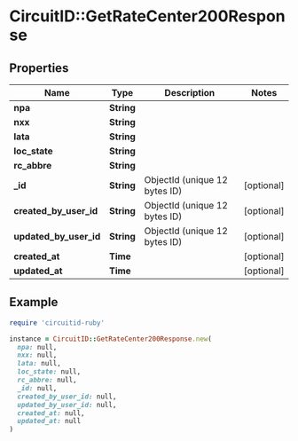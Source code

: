 # CircuitID::GetRateCenter200Response

## Properties

| Name | Type | Description | Notes |
| ---- | ---- | ----------- | ----- |
| **npa** | **String** |  |  |
| **nxx** | **String** |  |  |
| **lata** | **String** |  |  |
| **loc_state** | **String** |  |  |
| **rc_abbre** | **String** |  |  |
| **_id** | **String** | ObjectId (unique 12 bytes ID) | [optional] |
| **created_by_user_id** | **String** | ObjectId (unique 12 bytes ID) | [optional] |
| **updated_by_user_id** | **String** | ObjectId (unique 12 bytes ID) | [optional] |
| **created_at** | **Time** |  | [optional] |
| **updated_at** | **Time** |  | [optional] |

## Example

```ruby
require 'circuitid-ruby'

instance = CircuitID::GetRateCenter200Response.new(
  npa: null,
  nxx: null,
  lata: null,
  loc_state: null,
  rc_abbre: null,
  _id: null,
  created_by_user_id: null,
  updated_by_user_id: null,
  created_at: null,
  updated_at: null
)
```

